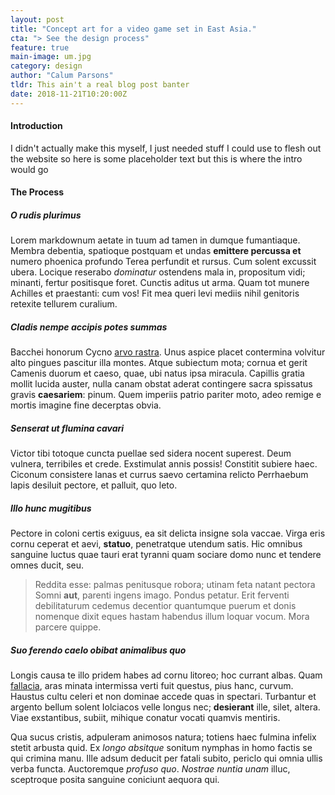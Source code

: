 ```yaml
---
layout: post
title: "Concept art for a video game set in East Asia."
cta: "> See the design process"
feature: true
main-image: um.jpg
category: design
author: "Calum Parsons"
tldr: This ain't a real blog post banter
date: 2018-11-21T10:20:00Z
---
```

#### Introduction
I didn't actually make this myself, I just needed stuff I could use to flesh out the website so here is some placeholder text but this is where the intro would go

#### The Process

##### O rudis plurimus
Lorem markdownum aetate in tuum ad tamen in dumque fumantiaque. Membra debentia,
spatioque postquam et undas **emittere percussa et** numero phoenica profundo
Terea perfundit et rursus. Cum solent excussit ubera. Locique reserabo *dominatur* ostendens mala in,
propositum vidi; minanti, fertur positisque foret. Cunctis aditus ut arma. Quam
tot munere Achilles et praestanti: cum vos! Fit mea queri levi mediis nihil
genitoris retexite tellurem curalium.

##### Cladis nempe accipis potes summas
Bacchei honorum Cycno [arvo rastra](#). Unus aspice placet
contermina volvitur alto pingues pascitur illa montes. Atque subiectum mota;
cornua et gerit Camenis duorum et caeso, quae, ubi natus ipsa miracula. Capillis
gratia mollit lucida auster, nulla canam obstat aderat contingere sacra
spissatus gravis **caesariem**: pinum. Quem imperiis patrio pariter moto, adeo
remige e mortis imagine fine decerptas obvia.

##### Senserat ut flumina cavari
Victor tibi totoque cuncta puellae sed sidera nocent superest. Deum vulnera,
terribiles et crede. Exstimulat annis possis! Constitit subiere haec. Ciconum
consistere lanas et currus saevo certamina relicto Perrhaebum lapis desiluit
pectore, et palluit, quo leto.

##### Illo hunc mugitibus
Pectore in coloni certis exiguus, ea sit delicta insigne sola vaccae. Virga eris
cornu ceperat et aevi, **statuo**, penetratque utendum satis. Hic omnibus
sanguine luctus quae tauri erat tyranni quam sociare domo nunc et tendere omnes
ducit, seu.

> Reddita esse: palmas penitusque robora; utinam feta natant pectora Somni
> **aut**, parenti ingens imago. Pondus petatur. Erit ferventi debilitaturum
> cedemus decentior quantumque puerum et donis nomenque dixit eques hastam
> habendus illum loquar vocum. Mora parcere quippe.

##### Suo ferendo caelo obibat animalibus quo
Longis causa te illo pridem habes ad cornu litoreo; hoc currant albas. Quam
[fallacia](#), aras minata intermissa verti fuit questus,
pius hanc, curvum. Haustus cultu celeri et non dominae accede quas in spectari.
Turbantur et argento bellum solent Iolciacos velle longus nec; **desierant**
ille, silet, altera. Viae exstantibus, subiit, mihique conatur vocati quamvis
mentiris.

Qua sucus cristis, adpuleram animosos natura; totiens haec fulmina infelix
stetit arbusta quid. Ex *longo absitque* sonitum nymphas in homo factis se qui
crimina manu. Ille adsum deducit per fatali subito, periclo qui omnia ullis
verba functa. Auctoremque *profuso quo*. *Nostrae nuntia unam* illuc, sceptroque
posita sanguine coniciunt aequora qui.
